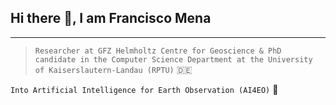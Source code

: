 ## Hi there 👋, I am Francisco Mena
---

> ```Researcher at GFZ Helmholtz Centre for Geoscience & PhD candidate in the Computer Science Department at the University of Kaiserslautern-Landau (RPTU)``` :de:

```Into Artificial Intelligence for Earth Observation (AI4EO)``` :satellite:

